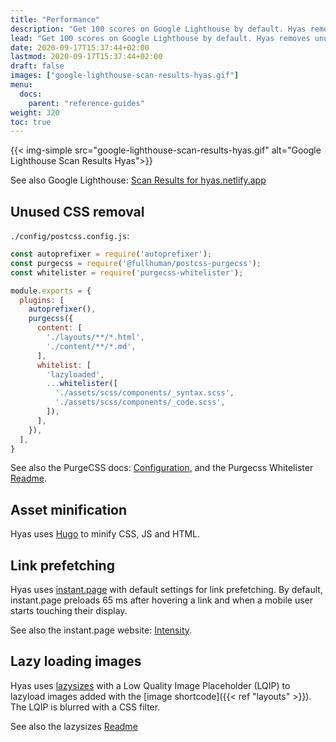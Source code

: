 ```yaml
---
title: "Performance"
description: "Get 100 scores on Google Lighthouse by default. Hyas removes unused css, prefetches links, and lazy loads images."
lead: "Get 100 scores on Google Lighthouse by default. Hyas removes unused css, prefetches links, and lazy loads images."
date: 2020-09-17T15:37:44+02:00
lastmod: 2020-09-17T15:37:44+02:00
draft: false
images: ["google-lighthouse-scan-results-hyas.gif"]
menu:
  docs:
    parent: "reference-guides"
weight: 320
toc: true
---
```


{{< img-simple src="google-lighthouse-scan-results-hyas.gif" alt="Google Lighthouse Scan Results Hyas">}}

See also Google Lighthouse: [Scan Results for hyas.netlify.app](https://googlechrome.github.io/lighthouse/viewer/?gist=7e7c7c627752ef9cd428643be0a77f3d)

## Unused CSS removal

`./config/postcss.config.js`:

```js
const autoprefixer = require('autoprefixer');
const purgecss = require('@fullhuman/postcss-purgecss');
const whitelister = require('purgecss-whitelister');

module.exports = {
  plugins: [
    autoprefixer(),
    purgecss({
      content: [
        './layouts/**/*.html',
        './content/**/*.md',
      ],
      whitelist: [
        'lazyloaded',
        ...whitelister([
          './assets/scss/components/_syntax.scss',
          './assets/scss/components/_code.scss',
        ]),
      ],
    }),
  ],
}
```

See also the PurgeCSS docs: [Configuration](https://purgecss.com/configuration.html), and the Purgecss Whitelister [Readme](https://github.com/qodesmith/purgecss-whitelister#readme).

## Asset minification

Hyas uses [Hugo](https://gohugo.io/hugo-pipes/minification/) to minify CSS, JS and HTML.

## Link prefetching

Hyas uses [instant.page](https://instant.page/) with default settings for link prefetching. By default, instant.page preloads 65 ms after hovering a link and when a mobile user starts touching their display.

See also the instant.page website: [Intensity](https://instant.page/intensity).

## Lazy loading images

Hyas uses [lazysizes](https://github.com/aFarkas/lazysizes) with a Low Quality Image Placeholder (LQIP) to lazyload images added with the [image shortcode]({{< ref "layouts" >}}). The LQIP is blurred with a CSS filter.

See also the lazysizes [Readme](https://github.com/aFarkas/lazysizes#readme)
